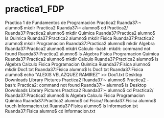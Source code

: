 # practica1_FDP
Practica 1 de Fundamentos de Programación
Practica2
Ruanda37:~ alumno$ mkdir Practica2
Ruanda37:~ alumno$ cd Practica2/
Ruanda37:Practica2 alumno$ mkdir Quimica
Ruanda37:Practica2 alumno$ ls
Quimica
Ruanda37:Practica2 alumno$ mkdir Fisica
Ruanda37:Practica2 alumno$ mkdir Programacion
Ruanda37:Practica2 alumno$ mkdir Algebra
Ruanda37:Practica2 alumno$ mkdri Calculo
-bash: mkdri: command not found
Ruanda37:Practica2 alumno$ ls
Algebra		Fisica		Programacion	Quimica
Ruanda37:Practica2 alumno$ mkdir Calculo
Ruanda37:Practica2 alumno$ ls
Algebra		Calculo		Fisica		Programacion	Quimica
Ruanda37:Fisica alumno$ mkdir Doc1.txt
Ruanda37:Fisica alumno$ ls
Doc1.txt
Ruanda37:Fisica alumno$ echo "ALEXIS VELAZQUEZ RAMIREZ" >> Doc1.txt
Desktop		Downloads 	Library		Pictures	Practica2
Ruanda37:~ alumno$ Practica2
-bash: Practica2: command not found
Ruanda37:~ alumno$ ls
Desktop		Downloads	Library		Pictures	Practica2
Ruanda37:~ alumno$ cd Practica2/
Ruanda37:Practica2 alumno$ ls
Algebra		Calculo		Fisica		Programacion	Quimica
Ruanda37:Practica2 alumno$ cd Fisica/
Ruanda37:Fisica alumno$ touch Informacion.txt
Ruanda37:Fisica alumno$ ls
Informacion.txt
Ruanda37:Fisica alumno$ cd Informacion.txt 

